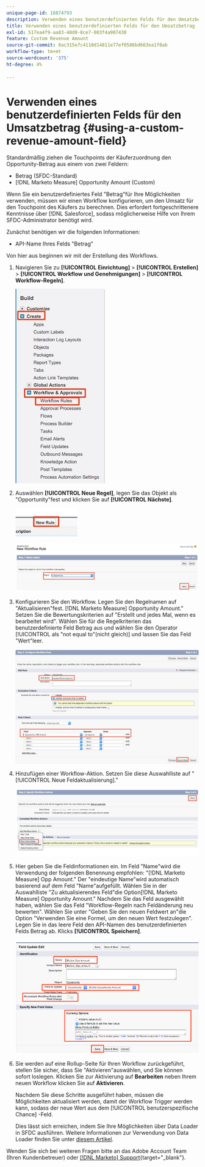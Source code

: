 ```yaml
---
unique-page-id: 18874793
description: Verwenden eines benutzerdefinierten Felds für den Umsatzbetrag - [!DNL Marketo Measure] - Produktdokumentation
title: Verwenden eines benutzerdefinierten Felds für den Umsatzbetrag
exl-id: 517ea4f9-aa83-48d0-8ce7-003f4a907430
feature: Custom Revenue Amount
source-git-commit: 8ac315e7c4110d14811e77ef0586bd663ea1f8ab
workflow-type: tm+mt
source-wordcount: '375'
ht-degree: 4%

---
```


# Verwenden eines benutzerdefinierten Felds für den Umsatzbetrag {#using-a-custom-revenue-amount-field}

Standardmäßig ziehen die Touchpoints der Käuferzuordnung den Opportunity-Betrag aus einem von zwei Feldern:

* Betrag (SFDC-Standard)
* [!DNL Marketo Measure] Opportunity Amount (Custom)

Wenn Sie ein benutzerdefiniertes Feld &quot;Betrag&quot;für Ihre Möglichkeiten verwenden, müssen wir einen Workflow konfigurieren, um den Umsatz für den Touchpoint des Käufers zu berechnen. Dies erfordert fortgeschrittenere Kenntnisse über [!DNL Salesforce], sodass möglicherweise Hilfe von Ihrem SFDC-Administrator benötigt wird.

Zunächst benötigen wir die folgenden Informationen:

* API-Name Ihres Felds &quot;Betrag&quot;

Von hier aus beginnen wir mit der Erstellung des Workflows.

1. Navigieren Sie zu **[!UICONTROL Einrichtung]** > **[!UICONTROL Erstellen]** > **[!UICONTROL Workflow und Genehmigungen]** > **[!UICONTROL Workflow-Regeln]**.

   ![](assets/1.jpg)

1. Auswählen **[!UICONTROL Neue Regel]**, legen Sie das Objekt als &quot;Opportunity&quot;fest und klicken Sie auf **[!UICONTROL Nächste]**.

   ![](assets/2.jpg)

   ![](assets/3.jpg)

1. Konfigurieren Sie den Workflow. Legen Sie den Regelnamen auf &quot;Aktualisieren&quot;fest. [!DNL Marketo Measure] Opportunity Amount.&quot; Setzen Sie die Bewertungskriterien auf &quot;Erstellt und jedes Mal, wenn es bearbeitet wird&quot;. Wählen Sie für die Regelkriterien das benutzerdefinierte Feld Betrag aus und wählen Sie den Operator [!UICONTROL als &quot;not equal to&quot;(nicht gleich)] und lassen Sie das Feld &quot;Wert&quot;leer.

   ![](assets/4.jpg)

1. Hinzufügen einer Workflow-Aktion. Setzen Sie diese Auswahlliste auf &quot;[!UICONTROL Neue Feldaktualisierung].&quot;

   ![](assets/5.jpg)

1. Hier geben Sie die Feldinformationen ein. Im Feld &quot;Name&quot;wird die Verwendung der folgenden Benennung empfohlen: &quot;[!DNL Marketo Measure] Opp Amount.&quot; Der &quot;eindeutige Name&quot;wird automatisch basierend auf dem Feld &quot;Name&quot;aufgefüllt. Wählen Sie in der Auswahlliste &quot;Zu aktualisierendes Feld&quot;die Option[!DNL Marketo Measure] Opportunity Amount.&quot; Nachdem Sie das Feld ausgewählt haben, wählen Sie das Feld &quot;Workflow-Regeln nach Feldänderung neu bewerten&quot;. Wählen Sie unter &quot;Geben Sie den neuen Feldwert an&quot;die Option &quot;Verwenden Sie eine Formel, um den neuen Wert festzulegen&quot;. Legen Sie in das leere Feld den API-Namen des benutzerdefinierten Felds Betrag ab. Klicks **[!UICONTROL Speichern]**.

   ![](assets/6.png)

1. Sie werden auf eine Rollup-Seite für Ihren Workflow zurückgeführt, stellen Sie sicher, dass Sie &quot;Aktivieren&quot;auswählen, und Sie können sofort loslegen. Klicken Sie zur Aktivierung auf **Bearbeiten** neben Ihrem neuen Workflow klicken Sie auf **Aktivieren**.

   Nachdem Sie diese Schritte ausgeführt haben, müssen die Möglichkeiten aktualisiert werden, damit der Workflow Trigger werden kann, sodass der neue Wert aus dem [!UICONTROL benutzerspezifische Chance] -Feld.

   Dies lässt sich erreichen, indem Sie Ihre Möglichkeiten über Data Loader in SFDC ausführen. Weitere Informationen zur Verwendung von Data Loader finden Sie unter [diesem Artikel](/help/advanced-marketo-measure-features/custom-revenue-amount/using-data-loader-to-update-marketo-measure-custom-amount-field.md).

Wenden Sie sich bei weiteren Fragen bitte an das Adobe Account Team (Ihren Kundenbetreuer) oder [[!DNL Marketo] Support](https://nation.marketo.com/t5/support/ct-p/Support){target="_blank"}.
